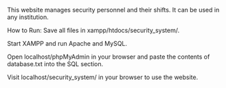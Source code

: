 This website manages security personnel and their shifts. It can be used in any institution.

How to Run:
Save all files in xampp/htdocs/security_system/.

Start XAMPP and run Apache and MySQL.

Open localhost/phpMyAdmin in your browser and paste the contents of database.txt into the SQL section.

Visit localhost/security_system/ in your browser to use the website.
